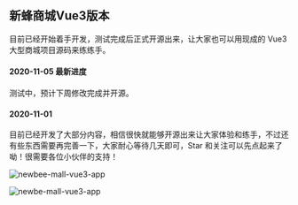 ## 新蜂商城Vue3版本

目前已经开始着手开发，测试完成后正式开源出来，让大家也可以用现成的 Vue3 大型商城项目源码来练练手。

#### 2020-11-05 最新进度

测试中，预计下周修改完成并开源。

#### 2020-11-01

目前已经开发了大部分内容，相信很快就能够开源出来让大家体验和练手，不过还有些东西需要再完善一下，大家耐心等待几天即可，Star 和关注可以先点起来了呦！很需要各位小伙伴的支持！

![newbee-mall-vue3-app](https://user-images.githubusercontent.com/54432435/97805835-68dcc080-1c93-11eb-8865-2911f014ad34.jpg)

![newbe-mall-vue3-app](https://user-images.githubusercontent.com/54432435/96372728-d1f40c80-119a-11eb-9086-d1cdb9287289.png)
